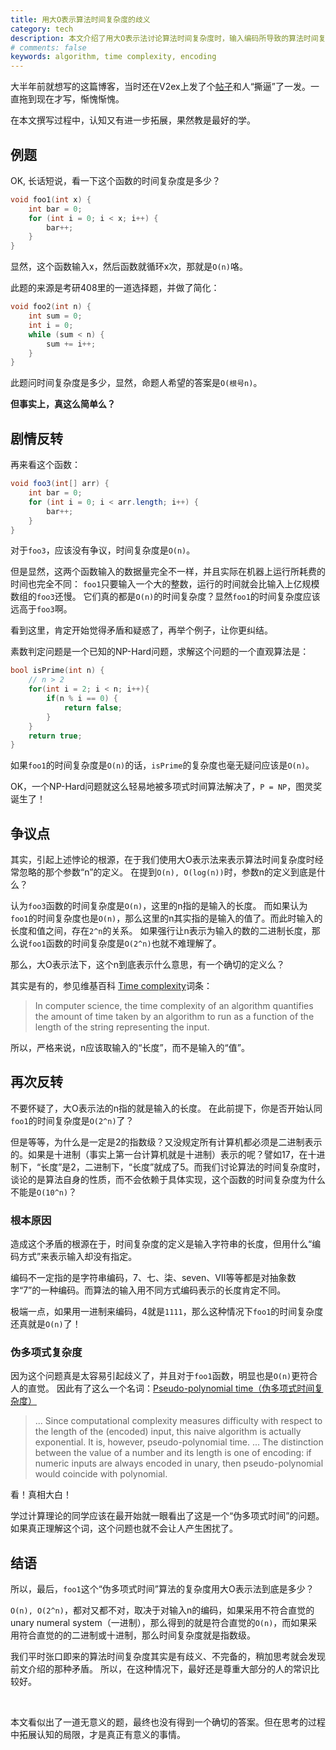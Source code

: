 ```yaml
---
title: 用大O表示算法时间复杂度的歧义
category: tech
description: 本文介绍了用大O表示法讨论算法时间复杂度时，输入编码所导致的算法时间复杂度的争议。
# comments: false
keywords: algorithm, time complexity, encoding
---
```


大半年前就想写的这篇博客，当时还在V2ex上发了个[帖子](https://www.v2ex.com/t/330114)和人“撕逼”了一发。一直拖到现在才写，惭愧惭愧。

在本文撰写过程中，认知又有进一步拓展，果然教是最好的学。

## 例题

OK, 长话短说，看一下这个函数的时间复杂度是多少？

```C
void foo1(int x) {
    int bar = 0;
    for (int i = 0; i < x; i++) {
        bar++;
    }
}
```

显然，这个函数输入x，然后函数就循环x次，那就是`O(n)`咯。

此题的来源是考研408里的一道选择题，并做了简化：

```C
void foo2(int n) {
    int sum = 0;
    int i = 0;
    while (sum < n) {
        sum += i++;
    }
}
```

此题问时间复杂度是多少，显然，命题人希望的答案是`O(根号n)`。

**但事实上，真这么简单么？**

## 剧情反转

再来看这个函数：

```Java
void foo3(int[] arr) {
    int bar = 0;
    for (int i = 0; i < arr.length; i++) {
        bar++;
    }
}
```

对于`foo3`，应该没有争议，时间复杂度是`O(n)`。

但是显然，这两个函数输入的数据量完全不一样，并且实际在机器上运行所耗费的时间也完全不同：
`foo1`只要输入一个大的整数，运行的时间就会比输入上亿规模数组的`foo3`还慢。
它们真的都是`O(n)`的时间复杂度？显然`foo1`的时间复杂度应该远高于`foo3`啊。

看到这里，肯定开始觉得矛盾和疑惑了，再举个例子，让你更纠结。

素数判定问题是一个已知的NP-Hard问题，求解这个问题的一个直观算法是：

```C
bool isPrime(int n) {
    // n > 2
    for(int i = 2; i < n; i++){
        if(n % i == 0) {
            return false;
        }
    }
    return true;
}
```

如果`foo1`的时间复杂度是`O(n)`的话，`isPrime`的复杂度也毫无疑问应该是`O(n)`。

OK，一个NP-Hard问题就这么轻易地被多项式时间算法解决了，`P = NP`，图灵奖诞生了！

## 争议点

其实，引起上述悖论的根源，在于我们使用大O表示法来表示算法时间复杂度时经常忽略的那个参数“n”的定义。
在提到`O(n), O(log(n))`时，参数n的定义到底是什么？

认为`foo3`函数的时间复杂度是`O(n)`，这里的n指的是输入的长度。
而如果认为`foo1`的时间复杂度也是`O(n)`，那么这里的n其实指的是输入的值了。而此时输入的长度和值之间，存在`2^n`的关系。
如果强行让n表示为输入的数的二进制长度，那么说`foo1`函数的时间复杂度是`O(2^n)`也就不难理解了。

那么，大O表示法下，这个n到底表示什么意思，有一个确切的定义么？

其实是有的，参见维基百科 [Time complexity](https://en.wikipedia.org/wiki/Time_complexity)词条：

> In computer science, the time complexity of an algorithm quantifies the amount of time taken by an algorithm to run as a function of the length of the string representing the input.

所以，严格来说，n应该取输入的“长度”，而不是输入的“值”。

## 再次反转

不要怀疑了，大O表示法的n指的就是输入的长度。
在此前提下，你是否开始认同`foo1`的时间复杂度是`O(2^n)`了？

但是等等，为什么是一定是2的指数级？又没规定所有计算机都必须是二进制表示的。如果是十进制（事实上第一台计算机就是十进制）表示的呢？譬如17，在十进制下，“长度”是2，二进制下，“长度”就成了5。而我们讨论算法的时间复杂度时，谈论的是算法自身的性质，而不会依赖于具体实现，这个函数的时间复杂度为什么不能是`O(10^n)`？

### 根本原因

造成这个矛盾的根源在于，时间复杂度的定义是输入字符串的长度，但用什么“编码方式”来表示输入却没有指定。

编码不一定指的是字符串编码，7、七、柒、seven、Ⅶ等等都是对抽象数字“7”的一种编码。而算法的输入用不同方式编码表示的长度肯定不同。

极端一点，如果用一进制来编码，4就是`1111`，那么这种情况下`foo1`的时间复杂度还真就是`O(n)`了！

### 伪多项式复杂度

因为这个问题真是太容易引起歧义了，并且对于`foo1`函数，明显也是`O(n)`更符合人的直觉。
因此有了这么一个名词：[Pseudo-polynomial time（伪多项式时间复杂度）](https://en.wikipedia.org/wiki/Pseudo-polynomial_time)

> ... Since computational complexity measures difficulty with respect to the length of the (encoded) input, this naive algorithm is actually exponential. It is, however, pseudo-polynomial time.
...
The distinction between the value of a number and its length is one of encoding: if numeric inputs are always encoded in unary, then pseudo-polynomial would coincide with polynomial.

看！真相大白！

学过计算理论的同学应该在最开始就一眼看出了这是一个“伪多项式时间”的问题。如果真正理解这个词，这个问题也就不会让人产生困扰了。

## 结语

所以，最后，`foo1`这个“伪多项式时间”算法的复杂度用大O表示法到底是多少？

`O(n), O(2^n)`，都对又都不对，取决于对输入n的编码，如果采用不符合直觉的unary numeral system（一进制），那么得到的就是符合直觉的`O(n)`，而如果采用符合直觉的的二进制或十进制，那么时间复杂度就是指数级。

我们平时张口即来的算法时间复杂度其实是有歧义、不完备的，稍加思考就会发现前文介绍的那种矛盾。
所以，在这种情况下，最好还是尊重大部分的人的常识比较好。

<br>

本文看似出了一道无意义的题，最终也没有得到一个确切的答案。但在思考的过程中拓展认知的局限，才是真正有意义的事情。
